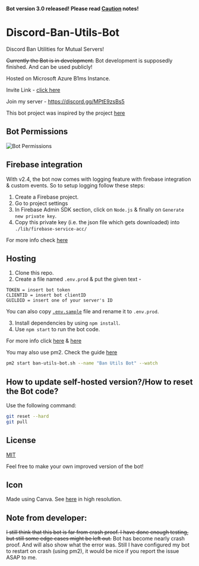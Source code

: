 **Bot version 3.0 released! Please read [Caution](./Caution.md) notes!**

# Discord-Ban-Utils-Bot

Discord Ban Utilities for Mutual Servers!

~~Currently the Bot is in development.~~ Bot development is supposedly finished. And can be used publicly!

Hosted on Microsoft Azure B1ms Instance.

Invite Link - [click here](https://discord.com/api/oauth2/authorize?client_id=897454611370213436&permissions=1377073941638&scope=bot%20applications.commands)

Join my server - <https://discord.gg/MPtE9zsBs5>

This bot project was inspired by the project [here](https://github.com/PermissionError/dbans-cli)

## Bot Permissions

![Bot Permissions](https://i.imgur.com/FjELQce.png)

## Firebase integration

With v2.4, the bot now comes with logging feature with firebase integration & custom events.
So to setup logging follow these steps:

1. Create a Firebase project.
2. Go to project settings
3. In Firebase Admin SDK section, click on `Node.js` & finally on `Generate new private key`.
4. Copy this private key (i.e. the json file which gets downloaded) into `./lib/firebase-service-acc/`

For more info check [here](./lib/firebase-service-acc/README.md)

## Hosting

1.  Clone this repo.
2.  Create a file named `.env.prod` & put the given text -

```environment
TOKEN = insert bot token
CLIENTID = insert bot clientID
GUILDID = insert one of your server's ID
```

You can also copy [`.env.sample`](./.env.sample) file and rename it to `.env.prod`.

3.  Install dependencies by using `npm install`.
4.  Use `npm start` to run the bot code.

For more info click [here](https://discordjs.guide/preparations/setting-up-a-bot-application.html#creating-your-bot) & [here](https://discordjs.guide/creating-your-bot/)

You may also use pm2. Check the guide [here](https://discordjs.guide/improving-dev-environment/pm2.html)

```bash
pm2 start ban-utils-bot.sh --name "Ban Utils Bot" --watch
```

## How to update self-hosted version?/How to reset the Bot code?

Use the following command:

```bash
git reset --hard
git pull
```

## License

[MIT](./LICENSE)

Feel free to make your own improved version of the bot!

## Icon

Made using Canva.
See [here](https://www.canva.com/design/DAEsnh6KHfM/DTA-pMkWSqigGIgLA9Y39w/view?utm_content=DAEsnh6KHfM&utm_campaign=designshare&utm_medium=link&utm_source=publishsharelink) in high resolution.

## Note from developer:

~~I still think that this bot is far from crash proof. I have done enough testing, but still some edge cases might be left out.~~
Bot has become nearly crash proof. And will also show what the error was.
Still I have configured my bot to restart on crash (using pm2), it would be nice if you report the issue ASAP to me.
